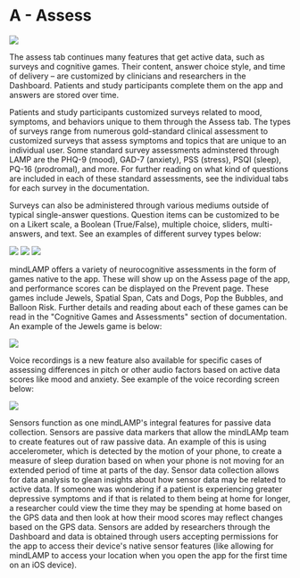 # A - Assess

![](assets/assess.png)

The assess tab continues many features that get active data, such as surveys and cognitive games. Their content, answer choice style, and time of delivery – are customized by clinicians and researchers in the Dashboard. Patients and study participants complete them on the app and answers are stored over time.

Patients and study participants customized surveys related to mood, symptoms, and behaviors unique to them through the Assess tab. The types of surveys range from numerous gold-standard clinical assessment to customized surveys that assess symptoms and topics that are unique to an individual user. Some standard survey assessments adminstered through LAMP are the PHQ-9 (mood), GAD-7 (anxiety), PSS (stress), PSQI (sleep), PQ-16 (prodromal), and more. For further reading on what kind of questions are included in each of these standard assessments, see the individual tabs for each survey in the documentation. 

Surveys can also be administered through various mediums outside of typical single-answer questions. Question items can be customized to be on a Likert scale, a Boolean (True/False), multiple choice, sliders, multi-answers, and text. See an examples of different survey types below:

![](assets/assess2.png)
![](assets/assess3.png)
![](assets/assess4.png)

mindLAMP offers a variety of neurocognitive assessments in the form of games native to the app. These will show up on the Assess page of the app, and performance scores can be displayed on the Prevent page. These games include Jewels, Spatial Span, Cats and Dogs, Pop the Bubbles, and Balloon Risk. Further details and reading about each of these games can be read in the "Cognitive Games and Assessments" section of documentation. An example of the Jewels game is below:

![](assets/assess5.png)

Voice recordings is a new feature also available for specific cases of assessing differences in pitch or other audio factors based on active data scores like mood and anxiety. See example of the voice recording screen below:

![](assets/assess6.png)

Sensors function as one mindLAMP's integral features for passive data collection. Sensors are passive data markers that allow the mindLAMp team to create features out of raw passive data. An example of this is using accelerometer, which is detected by the motion of your phone, to create a measure of sleep duration based on when your phone is not moving for an extended period of time at parts of the day. Sensor data collection allows for data analysis to glean insights about how sensor data may be related to active data. If someone was wondering if a patient is experiencing greater depressive symptoms and if that is related to them being at home for longer, a researcher could view the time they may be spending at home based on the GPS data and then look at how their mood scores may reflect changes based on the GPS data. Sensors are added by researchers through the Dashboard and data is obtained through users accepting permissions for the app to access their device's native sensor features (like allowing for mindLAMP to access your location when you open the app for the first time on an iOS device). 






